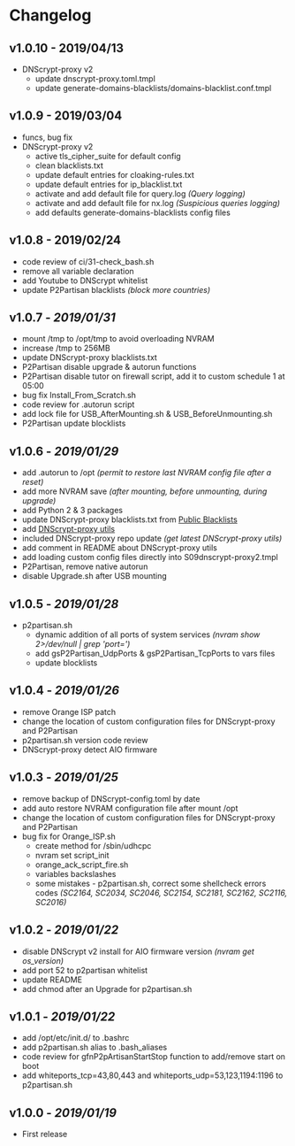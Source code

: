 # Changelog

## v1.0.10 - 2019/04/13

- DNScrypt-proxy v2
  - update dnscrypt-proxy.toml.tmpl
  - update generate-domains-blacklists/domains-blacklist.conf.tmpl

## v1.0.9 - 2019/03/04

- funcs, bug fix
- DNScrypt-proxy v2
  - active tls_cipher_suite for default config
  - clean blacklists.txt
  - update default entries for cloaking-rules.txt
  - update default entries for ip_blacklist.txt
  - activate and add default file for query.log _(Query logging)_
  - activate and add default file for nx.log _(Suspicious queries logging)_
  - add defaults generate-domains-blacklists config files

## v1.0.8 - 2019/02/24

- code review of ci/31-check_bash.sh
- remove all variable declaration
- add Youtube to DNScrypt whitelist
- update P2Partisan blacklists _(block more countries)_

## v1.0.7 - _2019/01/31_

- mount /tmp to /opt/tmp to avoid overloading NVRAM
- increase /tmp to 256MB
- update DNScrypt-proxy blacklists.txt
- P2Partisan disable upgrade & autorun functions
- P2Partisan disable tutor on firewall script, add it to custom schedule 1 at 05:00
- bug fix Install_From_Scratch.sh
- code review for .autorun script
- add lock file for USB_AfterMounting.sh & USB_BeforeUnmounting.sh
- P2Partisan update blocklists

## v1.0.6 - _2019/01/29_

- add .autorun to /opt _(permit to restore last NVRAM config file after a reset)_
- add more NVRAM save _(after mounting, before unmounting, during upgrade)_
- add Python 2 & 3 packages
- update DNScrypt-proxy blacklists.txt from [Public Blacklists](https://github.com/jedisct1/dnscrypt-proxy/wiki/Public-blacklists)
- add [DNScrypt-proxy utils](https://github.com/jedisct1/dnscrypt-proxy/tree/master/utils/generate-domains-blacklists)
- included DNScrypt-proxy repo update _(get latest DNScrypt-proxy utils)_
- add comment in README about DNScrypt-proxy utils
- add loading custom config files directly into S09dnscrypt-proxy2.tmpl
- P2Partisan, remove native autorun
- disable Upgrade.sh after USB mounting

## v1.0.5 - _2019/01/28_

- p2partisan.sh
  - dynamic addition of all ports of system services _(nvram show 2>/dev/null | grep 'port=')_
  - add gsP2Partisan_UdpPorts & gsP2Partisan_TcpPorts to vars files
  - update blocklists

## v1.0.4 - _2019/01/26_

- remove Orange ISP patch
- change the location of custom configuration files for DNScrypt-proxy and P2Partisan
- p2partisan.sh version code review
- DNScrypt-proxy detect AIO firmware

## v1.0.3 - _2019/01/25_

- remove backup of DNScrypt-config.toml by date
- add auto restore NVRAM configuration file after mount /opt
- change the location of custom configuration files for DNScrypt-proxy and P2Partisan
- bug fix for Orange_ISP.sh
  - create method for /sbin/udhcpc
  - nvram set script_init
  - orange_ack_script_fire.sh
  - variables backslashes
  - some mistakes - p2partisan.sh, correct some shellcheck errors codes _(SC2164, SC2034, SC2046, SC2154, SC2181, SC2162, SC2116, SC2016)_

## v1.0.2 - _2019/01/22_

- disable DNScrypt v2 install for AIO firmware version _(nvram get os_version)_
- add port 52 to p2partisan whitelist
- update README
- add chmod after an Upgrade for p2partisan.sh

## v1.0.1 - _2019/01/22_

- add /opt/etc/init.d/ to .bashrc
- add p2partisan.sh alias to .bash_aliases
- code review for gfnP2pArtisanStartStop function to add/remove start on boot
- add whiteports_tcp=43,80,443 and whiteports_udp=53,123,1194:1196 to p2partisan.sh

## v1.0.0 - _2019/01/19_

- First release
